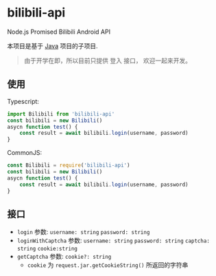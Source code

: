 # bilibili-api
Node.js Promised Bilibili Android API

本项目是基于 [Java](http://github.com/czp3009/bilibili-api/) 项目的子项目.

> 由于开学在即，所以目前只提供 登入 接口， 欢迎一起来开发。

## 使用

Typescript:
```typescript
import Bilibili from 'bilibili-api'
const bilibili = new Bilibili()
asycn function test() {
    const result = await bilibili.login(username, password)
}
```

CommonJS:
```javascript
const Bilibili = require('bilibili-api')
const bilibili = new Bilibili()
asycn function test() {
    const result = await bilibili.login(username, password)
}
```

## 接口

* `login` 参数: `username: string` `password: string`
* `loginWithCaptcha` 参数: `username: string` `password: string` `captcha: string` `cookie:string`
* `getCaptcha` 参数: `cookie?: string`
  * `cookie` 为 `request.jar.getCookieString()` 所返回的字符串
